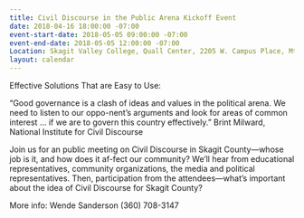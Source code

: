 ```yaml
---
title: Civil Discourse in the Public Arena Kickoff Event
date: 2018-04-16 18:00:00 -07:00
event-start-date: 2018-05-05 09:00:00 -07:00
event-end-date: 2018-05-05 12:00:00 -07:00
Location: Skagit Valley College, Quall Center, 2205 W. Campus Place, Mt. Vernon
layout: calendar
---
```


Effective Solutions That are Easy to Use:

“Good governance is a clash of ideas and values in the political arena. We need to listen to our oppo-nent’s arguments and look for areas of common interest … if we are to govern this country effectively.” Brint Milward, National Institute for Civil Discourse

Join us for an public meeting on Civil Discourse in Skagit County—whose job is it, and how does it af-fect our community? We’ll hear from educational representatives, community organizations, the media and political representatives. Then, participation from the attendees—what’s important about the idea of Civil Discourse for Skagit County?

More info: Wende Sanderson (360) 708-3147